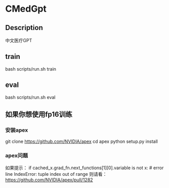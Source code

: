 # CMedGpt

## Description
  中文医疗GPT

## train
bash scripts/run.sh train

## eval
bash scripts/run.sh eval

## 如果你想使用fp16训练
###  安装apex
git clone https://github.com/NVIDIA/apex
cd apex
python setup.py install

### apex问题
如果提示：
if cached_x.grad_fn.next_functions[1][0].variable is not x: # error line
IndexError: tuple index out of range
则请看：
https://github.com/NVIDIA/apex/pull/1282
